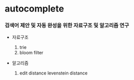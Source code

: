 # autocomplete
### 검색어 제안 및 자동 완성을 위한 자료구조 및 알고리즘 연구 
* 자료구조
  1. trie
  2. bloom filter
  
* 알고리즘
  1. edit distance
  	levenstein distance
